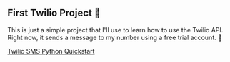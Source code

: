 ## First Twilio Project 👾
This is just a simple project that I'll use to learn how to use the Twilio API. Right now, it sends a message to my number using a free trial account. 📲

[Twilio SMS Python Quickstart](https://www.twilio.com/docs/sms/quickstart/python#install-python-and-the-twilio-helper-library)